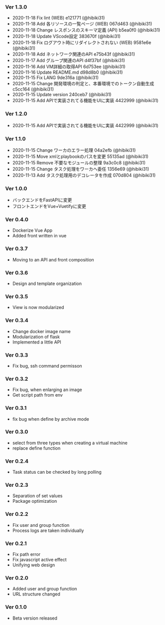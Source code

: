 ### Ver 1.3.0
- 2020-11-18 Fix lint (WEB) e121771 (@hibiki31) 
- 2020-11-18 Add 各リソースの一覧ページ (WEB) 067d463 (@hibiki31) 
- 2020-11-18 Change レスポンスのスキーマ定義 (API) b5ea0f0 (@hibiki31) 
- 2020-11-18 Update VScode設定 383670f (@hibiki31) 
- 2020-11-18 Fix ログアウト時にリダイレクトされない (WEB) 9581e6e (@hibiki31) 
- 2020-11-18 Add ネットワーク関連のAPI e75b43f (@hibiki31) 
- 2020-11-17 Add グループ関連のAPI d4f37bf (@hibiki31) 
- 2020-11-16 Add VM詳細の取得API 6d753ee (@hibiki31) 
- 2020-11-16 Update README.md d98d8b0 (@hibiki31) 
- 2020-11-15 Fix LANG 9de316a (@hibiki31) 
- 2020-11-15 Change 開発環境の判定と、本番環境でのトークン自動生成 c5cc164 (@hibiki31) 
- 2020-11-15 Update version 240ceb7 (@hibiki31) 
- 2020-11-15 Add APIで実装されてる機能をUIに実装 4422999 (@hibiki31) 

### Ver 1.2.0
- 2020-11-15 Add APIで実装されてる機能をUIに実装 4422999 (@hibiki31) 

### Ver 1.1.0
- 2020-11-15 Change ワーカのエラー処理 04a2efb (@hibiki31) 
- 2020-11-15 Move xmlとplaybookのパスを変更 55135ad (@hibiki31) 
- 2020-11-15 Remove 不要なモジュールの整理 9a3c0c8 (@hibiki31) 
- 2020-11-15 Change タスク処理をワーカへ委任 1356e69 (@hibiki31) 
- 2020-11-13 Add タスク処理用のデコレータを作成 070d804 (@hibiki31) 

### Ver 1.0.0
- バックエンドをFastAPIに変更
- フロントエンドをVue+Vuetifyに変更

### Ver 0.4.0
- Dockerize Vue App
- Added front written in vue

### Ver 0.3.7
- Moving to an API and front composition

### Ver 0.3.6
- Design and template organization

### Ver 0.3.5
- View is now modularized

### Ver 0.3.4
- Change docker image name
- Modularization of flask
- Implemented a little API

### Ver 0.3.3
- Fix bug, ssh command permisson

### Ver 0.3.2
- Fix bug, when enlarging an image
- Get script path from env

### Ver 0.3.1
- fix bug when define by archive mode

### Ver 0.3.0
- select from three types when creating a virtual machine
- replace define function

### Ver 0.2.4
- Task status can be checked by long polling

### Ver 0.2.3
- Separation of set values
- Package optimization

### Ver 0.2.2
- Fix user and group function
- Process logs are taken individually

### Ver 0.2.1
- Fix path error
- Fix javascript active effect
- Unifying web design

### Ver 0.2.0
- Added user and group function
- URL structure changed

### Ver 0.1.0
- Beta version released